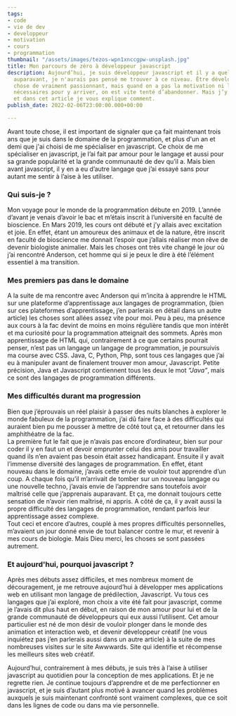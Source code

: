 ```yaml
---
tags:
- code
- vie de dev
- developpeur
- motivation
- cours
- programmation
thumbnail: "/assets/images/tezos-wpn1xnccgpw-unsplash.jpg"
title: Mon parcours de zéro à développeur javascript
description: Aujourd’hui, je suis développeur javascript et il y a quelques années
  auparavant, je n'aurais pas pensé me trouver à ce niveau. Être développeur est quelque
  chose de vraiment passionnant, mais quand on a pas la motivation ni les ressources
  nécessaires pour y arriver, on est vite tenté d’abandonner. Mais j’y suis arrivé,
  et dans cet article je vous explique comment.
publish_date: 2022-02-06T23:00:00.000+00:00

---
```

Avant toute chose, il est important de signaler que ça fait maintenant trois ans que je suis dans le domaine de la programmation, et plus d'un an et demi que j'ai choisi de me spécialiser en javascript. Ce choix de me spécialiser en javascript, je l’ai fait par amour pour le langage et aussi pour sa grande popularité et la grande communauté de dev qu’il a. Mais bien avant javascript, il y en a eu d’autre langage que j’ai essayé sans pour autant me sentir à l’aise à les utiliser.

### Qui suis-je ?

Mon voyage pour le monde de la programmation débute en 2019. L’année d’avant je venais d’avoir le bac et m’étais inscrit à l’université en faculté de bioscience. En Mars 2019, les cours ont débuté et j’y allais avec excitation et joie. En effet, étant un amoureux des animaux et de la nature, être inscrit en faculté de bioscience me donnait l’espoir que j’allais réaliser mon rêve de devenir biologiste animalier. Mais les choses ont très vite changé le jour où j’ai rencontré Anderson, cet homme qui si je peux le dire à été l’élément essentiel à ma transition.

### Mes premiers pas dans le domaine

A la suite de ma rencontre avec Anderson qui m’incita à apprendre le HTML sur une plateforme d’apprentissage aux langages de programmation, (bien sur ces plateformes d’apprentissage, j’en parlerais en détail dans un autre article) les choses sont allées assez vite pour moi. Peu à peu, ma présence aux cours à la fac devint de moins en moins régulière tandis que mon intérêt et ma curiosité pour la programmation atteignait des sommets. Après mon apprentissage de HTML qui, contrairement à ce que certains pourrait penser, n’est pas un langage un langage de programmation, je poursuivis ma course avec CSS. Java, C, Python, Php, sont tous ces langages que j’ai eu à manipuler avant de finalement trouver mon amour, Javascript. Petite précision, Java et Javascript contiennent tous les deux le mot _“Java”_, mais ce sont des langages de programmation différents.

### Mes difficultés durant ma progression

Bien que j’éprouvais un réel plaisir à passer des nuits blanches à explorer le monde fabuleux de la programmation, j’ai dû faire face à des difficultés qui auraient bien pu me pousser à mettre de côté tout ça, et retourner dans les amphithéatre de la fac.  
La première fut le fait que je n’avais pas encore d’ordinateur, bien sur pour coder il y en faut un et devoir emprunter celui des amis pour travailler quand ils n’en avaient pas besoin était assez handicapant. Ensuite il y avait l’immense diversité des langages de programmation. En effet, étant nouveau dans le domaine, j’avais cette envie de vouloir tout apprendre d’un coup. A chaque fois qu’il m’arrivait de tomber sur un nouveau langage ou une nouvelle techno, j’avais envie de l’apprendre sans toutefois avoir maîtrisé celle que j’apprenais auparavant. Et ça, me donnait toujours cette sensation de n’avoir rien maîtrisé, ni appris. A côté de ça, il y avait aussi la propre difficulté des langages de programmation, rendant parfois leur apprentissage assez complexe.  
Tout ceci et encore d’autres, couplé à mes propres difficultés personnelles, m’avaient un jour donné envie de tout balancer contre le mur, et revenir à mes cours de biologie. Mais Dieu merci, les choses se sont passées autrement.

### Et aujourd'hui, pourquoi javascript ?

Après mes débuts assez difficiles, et mes nombreux moment de découragement, je me retrouve aujourd’hui à développer mes applications web en utilisant mon langage de prédilection, Javascript. Vu tous ces langages que j’ai exploré, mon choix a vite été fait pour javascript, comme je l’avais dit plus haut en début, en raison de mon amour pour lui et de la grande communauté de développeurs qui eux aussi l’utilisent. Cet amour particulier est né de mon désir de vouloir plonger dans le monde des animation et interaction web, et devenir développeur créatif (ne vous inquiétez pas j’en parlerais aussi dans un autre article) à la suite de mes nombreuses visites sur le site Awwwards. Site qui identifie et récompense les meilleurs sites web créatif.

Aujourd’hui, contrairement à mes débuts, je suis très à l’aise à utiliser javascript au quotidien pour la conception de mes applications. Et je ne regrette rien. Je continue toujours d’apprendre et de me perfectionner en javascript, et je suis d’autant plus motivé à avancer quand les problèmes auxquels je suis maintenant confronté sont vraiment complexes, que ce soit dans les lignes de code ou dans ma vie personnelle.